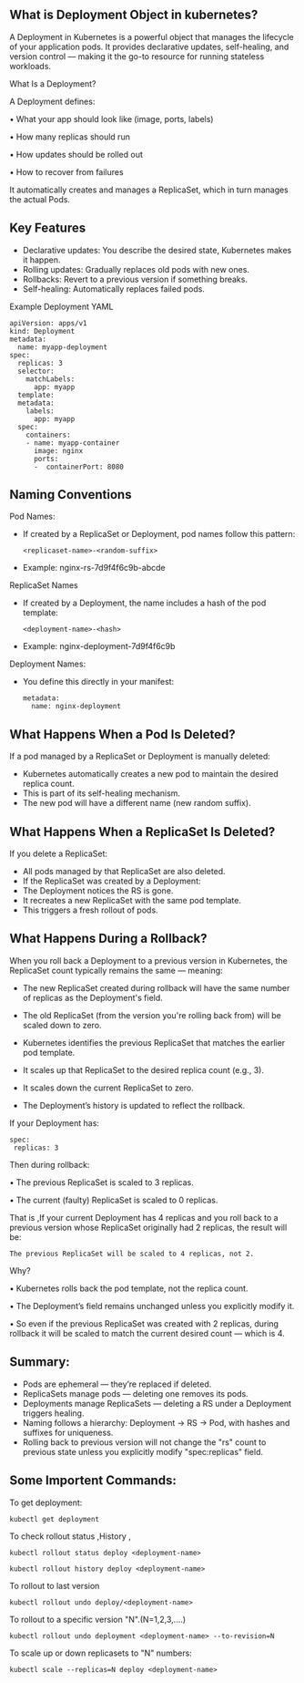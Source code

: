 What is Deployment Object in kubernetes?
-----------------------------------------

A Deployment in Kubernetes is a powerful object that manages the lifecycle of your application pods. 
It provides declarative updates, self-healing, and version control — making it the go-to resource for running stateless workloads.

 What Is a Deployment?

A Deployment defines:

• What your app should look like (image, ports, labels)

• How many replicas should run

• How updates should be rolled out

• How to recover from failures

It automatically creates and manages a ReplicaSet, which in turn manages the actual Pods.

Key Features
-------------------

- Declarative updates: You describe the desired state, Kubernetes makes it happen.
- Rolling updates: Gradually replaces old pods with new ones.
- Rollbacks: Revert to a previous version if something breaks.
- Self-healing: Automatically replaces failed pods.

Example Deployment YAML

    apiVersion: apps/v1
    kind: Deployment
    metadata:
      name: myapp-deployment
    spec:
      replicas: 3
      selector:
        matchLabels:
          app: myapp
      template:
      metadata:
        labels:
          app: myapp
      spec:
        containers:
        - name: myapp-container
          image: nginx
          ports:
          -  containerPort: 8080

Naming Conventions
----------------------

Pod Names:

- If created by a ReplicaSet or Deployment, pod names follow this pattern:

      <replicaset-name>-<random-suffix>

- Example: nginx-rs-7d9f4f6c9b-abcde

ReplicaSet Names

- If created by a Deployment, the name includes a hash of the pod template:

      <deployment-name>-<hash>


- Example: nginx-deployment-7d9f4f6c9b

Deployment Names:

- You define this directly in your manifest:

      metadata:
        name: nginx-deployment

What Happens When a Pod Is Deleted?
-----------------------------------

If a pod managed by a ReplicaSet or Deployment is manually deleted:

- Kubernetes automatically creates a new pod to maintain the desired replica count.
- This is part of its self-healing mechanism.
- The new pod will have a different name (new random suffix).

What Happens When a ReplicaSet Is Deleted?
-------------------------------------------

If you delete a ReplicaSet:

- All pods managed by that ReplicaSet are also deleted.
- If the ReplicaSet was created by a Deployment:
- The Deployment notices the RS is gone.
- It recreates a new ReplicaSet with the same pod template.
- This triggers a fresh rollout of pods.

What Happens During a Rollback?
-----------------------------------

When you roll back a Deployment to a previous version in Kubernetes, the ReplicaSet count typically remains the same — meaning:

-	The new ReplicaSet created during rollback will have the same number of replicas as the Deployment's  field.

- 	The old ReplicaSet (from the version you're rolling back from) will be scaled down to zero.

- Kubernetes identifies the previous ReplicaSet that matches the earlier pod template.
- 	It scales up that ReplicaSet to the desired replica count (e.g., 3).
- 	It scales down the current ReplicaSet to zero.
- 	The Deployment’s history is updated to reflect the rollback.

If your Deployment has:
    
    spec:
     replicas: 3
     
Then during rollback:

• 	The previous ReplicaSet is scaled to 3 replicas.

• 	The current (faulty) ReplicaSet is scaled to 0 replicas.

That is ,If your current Deployment has 4 replicas and you roll back to a previous version whose ReplicaSet originally had 2 replicas, the result will be:

    The previous ReplicaSet will be scaled to 4 replicas, not 2.

Why?

• 	Kubernetes rolls back the pod template, not the replica count.

• 	The Deployment’s  field remains unchanged unless you explicitly modify it.

• 	So even if the previous ReplicaSet was created with 2 replicas, during rollback it will be scaled to match the current desired count — which is 4.
 
Summary:
--------

- Pods are ephemeral — they’re replaced if deleted.
- ReplicaSets manage pods — deleting one removes its pods.
- Deployments manage ReplicaSets — deleting a RS under a Deployment triggers healing.
- Naming follows a hierarchy: Deployment → RS → Pod, with hashes and suffixes for uniqueness.
- Rolling back to previous version will not change the "rs" count to previous state unless you explicitly modify "spec:replicas" field.

Some Importent Commands:
------------------------

To get deployment:

    kubectl get deployment
To check rollout status ,History , 

    kubectl rollout status deploy <deployment-name>

    kubectl rollout history deploy <deployment-name>

To rollout to last version

    kubectl rollout undo deploy/<deployment-name>


To rollout to a specific version "N".(N=1,2,3,....)

    kubectl rollout undo deployment <deployment-name> --to-revision=N
    
To scale up or down replicasets  to "N" numbers:

    kubectl scale --replicas=N deploy <deployment-name>

  

